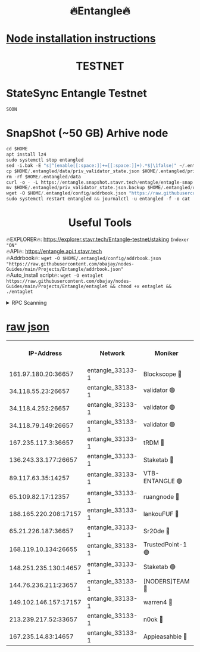 <h1 align="center"> 🔥Entangle🔥</h1>

[Node installation instructions](https://github.com/obajay/nodes-Guides/tree/main/Projects/Entangle)
=

<h1 align="center"> TESTNET</h1>

# StateSync Entangle Testnet
```python
SOON
```
# SnapShot (~50 GB) Arhive node
```python
cd $HOME
apt install lz4
sudo systemctl stop entangled
sed -i.bak -E "s|^(enable[[:space:]]+=[[:space:]]+).*$|\1false|" ~/.entangled/config/config.toml
cp $HOME/.entangled/data/priv_validator_state.json $HOME/.entangled/priv_validator_state.json.backup
rm -rf $HOME/.entangled/data
curl -o - -L https://entangle.snapshot.stavr.tech/entagle/entagle-snap.tar.lz4 | lz4 -c -d - | tar -x -C $HOME/.entangled --strip-components 2
mv $HOME/.entangled/priv_validator_state.json.backup $HOME/.entangled/data/priv_validator_state.json
wget -O $HOME/.entangled/config/addrbook.json "https://raw.githubusercontent.com/obajay/nodes-Guides/main/Projects/Entangle/addrbook.json"
sudo systemctl restart entangled && journalctl -u entangled -f -o cat
```
 <h1 align="center"> Useful Tools</h1>
 
🔥EXPLORER🔥: https://explorer.stavr.tech/Entangle-testnet/staking        `Indexer "ON"` \
🔥API🔥:      https://entangle.api.t.stavr.tech \
🔥Addrbook🔥: ```wget -O $HOME/.entangled/config/addrbook.json "https://raw.githubusercontent.com/obajay/nodes-Guides/main/Projects/Entangle/addrbook.json"``` \
🔥Auto_install script🔥:  `wget -O entaglet https://raw.githubusercontent.com/obajay/nodes-Guides/main/Projects/Entangle/entaglet && chmod +x entaglet && ./entaglet`


<details>
<summary>RPC Scanning</summary>

<h2 align="center"> We scan nodes in real time every 4 hours. And we provide the final result of RPC endpoints.
We cannot influence the operation of these nodes in any way. </h2>


```python
If Voting Power is higher than 0 --> then the Node is a validator of the network and may be subject to attack and be a potential threat to the chain.
```
```python
We marked such validators with a red symbol
```

</details>

[raw json](https://rpc-check.entangt.stavr.tech/entangt/rpc-entangt-result.json)
=


<table><tr><th>IP-Address</th><th>Network</th><th>Moniker</th><th>Latest Block Height</th><th>Earliest Block Height</th><th>Catching Up</th><th>Tx Index</th><th>Voting Power</th><th>Scan Time</th></tr><tr><td>161.97.180.20:36657</td><td>entangle_33133-1</td><td>Blockscope 🔴</td><td>2507423</td><td>1</td><td>False</td><td>off</td><td>309213315596593</td><td>2024-03-06T07:18:22.815630163UTC</td></tr><tr><td>34.118.55.23:26657</td><td>entangle_33133-1</td><td>validator 🟢</td><td>2507423</td><td>1</td><td>False</td><td>on</td><td>0</td><td>2024-03-06T07:18:25.464738414UTC</td></tr><tr><td>34.118.4.252:26657</td><td>entangle_33133-1</td><td>validator 🟢</td><td>2507423</td><td>1</td><td>False</td><td>on</td><td>0</td><td>2024-03-06T07:18:25.750736097UTC</td></tr><tr><td>34.118.79.149:26657</td><td>entangle_33133-1</td><td>validator 🟢</td><td>2507426</td><td>1</td><td>False</td><td>on</td><td>0</td><td>2024-03-06T07:18:46.015183391UTC</td></tr><tr><td>167.235.117.3:36657</td><td>entangle_33133-1</td><td>tRDM 🔴</td><td>2507427</td><td>1</td><td>False</td><td>on</td><td>213771869689722</td><td>2024-03-06T07:18:48.536818704UTC</td></tr><tr><td>136.243.33.177:26657</td><td>entangle_33133-1</td><td>Staketab 🔴</td><td>2507425</td><td>660001</td><td>False</td><td>on</td><td>179847851460700</td><td>2024-03-06T07:18:39.370162583UTC</td></tr><tr><td>89.117.63.35:14257</td><td>entangle_33133-1</td><td>VTB-ENTANGLE 🟢</td><td>2507424</td><td>1162001</td><td>False</td><td>off</td><td>0</td><td>2024-03-06T07:18:36.556239750UTC</td></tr><tr><td>65.109.82.17:12357</td><td>entangle_33133-1</td><td>ruangnode 🔴</td><td>2507423</td><td>1312001</td><td>False</td><td>off</td><td>548409742986289</td><td>2024-03-06T07:18:23.151792682UTC</td></tr><tr><td>188.165.220.208:17157</td><td>entangle_33133-1</td><td>lankouFUF 🔴</td><td>2507424</td><td>1910001</td><td>False</td><td>off</td><td>330350992429778</td><td>2024-03-06T07:18:28.077623468UTC</td></tr><tr><td>65.21.226.187:36657</td><td>entangle_33133-1</td><td>Sr20de 🔴</td><td>2507423</td><td>2049001</td><td>False</td><td>off</td><td>29231379726565</td><td>2024-03-06T07:18:22.569215980UTC</td></tr><tr><td>168.119.10.134:26655</td><td>entangle_33133-1</td><td>TrustedPoint-1 🟢</td><td>2507427</td><td>2268001</td><td>False</td><td>off</td><td>0</td><td>2024-03-06T07:18:48.736091194UTC</td></tr><tr><td>148.251.235.130:14657</td><td>entangle_33133-1</td><td>Staketab 🟢</td><td>2507423</td><td>2272001</td><td>False</td><td>on</td><td>0</td><td>2024-03-06T07:18:22.271307042UTC</td></tr><tr><td>144.76.236.211:23657</td><td>entangle_33133-1</td><td>[NODERS]TEAM 🔴</td><td>2507425</td><td>2304001</td><td>False</td><td>off</td><td>26809188087763589</td><td>2024-03-06T07:18:39.137700937UTC</td></tr><tr><td>149.102.146.157:17157</td><td>entangle_33133-1</td><td>warren4 🔴</td><td>2507425</td><td>2327001</td><td>False</td><td>on</td><td>503523909866329</td><td>2024-03-06T07:18:38.895990383UTC</td></tr><tr><td>213.239.217.52:33657</td><td>entangle_33133-1</td><td>n0ok 🔴</td><td>2507425</td><td>2407425</td><td>False</td><td>off</td><td>46610765238213813</td><td>2024-03-06T07:18:43.671756986UTC</td></tr><tr><td>167.235.14.83:14657</td><td>entangle_33133-1</td><td>Appieasahbie 🔴</td><td>2507427</td><td>2436001</td><td>False</td><td>on</td><td>43265537367023277</td><td>2024-03-06T07:18:48.255033495UTC</td></tr></table>

